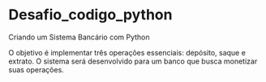 # Desafio_codigo_python
Criando um Sistema Bancário com Python

O objetivo é implementar três operações essenciais: depósito, saque e extrato. O sistema será desenvolvido para um banco que busca monetizar suas operações. 
